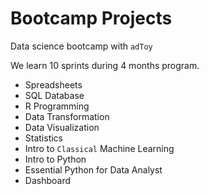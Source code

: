 # Bootcamp Projects
Data science bootcamp with `adToy`

We learn 10 sprints during 4 months program.

- Spreadsheets
- SQL Database
- R Programming
- Data Transformation
- Data Visualization
- Statistics
- Intro to `Classical` Machine Learning
- Intro to Python
- Essential Python for Data Analyst
- Dashboard
